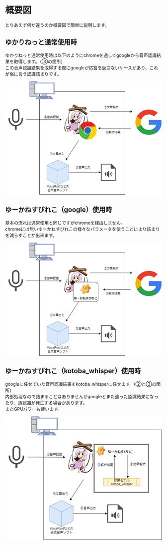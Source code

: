 # 概要図
とりあえず何が違うのか概要図で簡単に説明します。  

## ゆかりねっと通常使用時
ゆかりねっと通常使用時は以下のようにchromeを通してgoogleから音声認識結果を取得します。（③の箇所）  
この音声認識結果を取得する際にgoogleが応答を返さないケースがあり、これが俗に言う認識詰まりです。  

![_](assets/overview_01_yukarinet_.png)

## ゆーかねすぴれこ（google）使用時
基本の流れは通常使用と同じですがchromeを経由しません。  
chromeには無いゆーかねすぴれこの様々なパラメータを使うことにより詰まりを減らすことが出来ます。

![_](assets/overview_02_yukanesupireco_google_.png)

## ゆーかねすぴれこ（kotoba_whisper）使用時
googleに任せていた音声認識結果をkotoba_whisperに任せます。(②と③の箇所)  
内部処理なので詰まることはありませんがgoogleとまた違った認識結果になったり、誤認識が発生する場合があります。  
またGPUパワーも使います。  

![_](assets/overview_03_yukanesupireco_kotoba_.png)